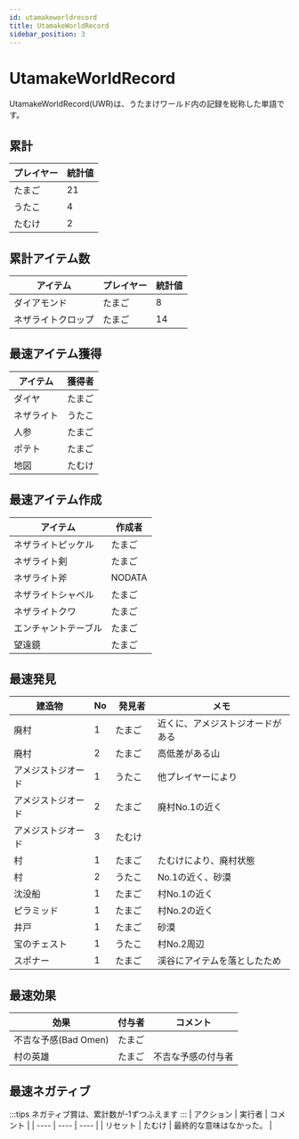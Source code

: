 ```yaml
---
id: utamakeworldrecord
title: UtamakeWorldRecord
sidebar_position: 3
---
```


# UtamakeWorldRecord
UtamakeWorldRecord(UWR)は、うたまけワールド内の記録を総称した単語です。

## 累計
| プレイヤー   | 統計値 | 
| ------------ | ---- |
| たまご | 21 |
| うたこ | 4 |
| たむけ | 2 |

## 累計アイテム数
| アイテム | プレイヤー   | 統計値 | 
| ------------ | ---- | ---- |
| ダイアモンド | たまご | 8 |
| ネザライトクロップ | たまご | 14 |

## 最速アイテム獲得
| アイテム     | 獲得者 | 
| ------------ | ---- |
| ダイヤ | たまご |
| ネザライト | うたこ |
| 人参 | たまご |
| ポテト | たまご |
| 地図 | たむけ |

## 最速アイテム作成
| アイテム     | 作成者 | 
| ------------ | ---- |
| ネザライトピッケル | たまご |
| ネザライト剣 | たまご |
| ネザライト斧 | NODATA |
| ネザライトシャベル | たまご |
| ネザライトクワ | たまご |
| エンチャントテーブル | たまご |
| 望遠鏡 | たまご |

## 最速発見
| 建造物 | No | 発見者 | メモ |
| --- | --- | --- | --- |
| 廃村 | 1 | たまご | 近くに、アメジストジオードがある |
| 廃村 | 2 | たまご | 高低差がある山 |
| アメジストジオード | 1 | うたこ | 他プレイヤーにより |
| アメジストジオード | 2 | たまご | 廃村No.1の近く |
| アメジストジオード | 3 | たむけ | |
| 村 | 1 | たまご　| たむけにより、廃村状態 |
| 村 | 2 | うたこ | No.1の近く、砂漠 |
| 沈没船 | 1 | たまご | 村No.1の近く|
| ピラミッド | 1 | たまご | 村No.2の近く |
| 井戸 | 1 | たまご | 砂漠 |
| 宝のチェスト | 1 | うたこ | 村No.2周辺 |
| スポナー | 1 | たまご | 渓谷にアイテムを落としたため |

## 最速効果
| 効果 | 付与者 | コメント |
| --- | --- | --- |
| 不吉な予感(Bad Omen) | たまご | |
| 村の英雄 | たまご | 不吉な予感の付与者 |

## 最速ネガティブ
:::tips
ネガティブ賞は、累計数が-1ずつふえます
:::
| アクション | 実行者 | コメント |
| ---- | ---- | ---- |
| リセット | たむけ | 最終的な意味はなかった。 |
